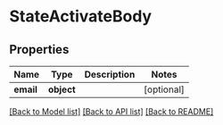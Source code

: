 # StateActivateBody

## Properties
Name | Type | Description | Notes
------------ | ------------- | ------------- | -------------
**email** | **object** |  | [optional] 

[[Back to Model list]](../README.md#documentation-for-models) [[Back to API list]](../README.md#documentation-for-api-endpoints) [[Back to README]](../README.md)

